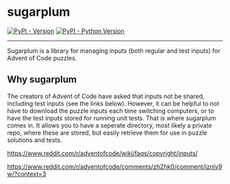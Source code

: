 # sugarplum

[![PyPI - Version](https://img.shields.io/pypi/v/sugarplum.svg)](https://pypi.org/project/sugarplum)
[![PyPI - Python Version](https://img.shields.io/pypi/pyversions/sugarplum.svg)](https://pypi.org/project/sugarplum)

-----

Sugarplum is a library for managing inputs (both regular and test inputs) for Advent of
Code puzzles.

## Why sugarplum

The creators of Advent of Code have asked that inputs not be shared, including test
inputs (see the links below). However, it can be helpful to not have to download
the puzzle inputs each time switching computers, or to have the test inputs stored for
running unit tests. That is where sugarplum comes in. It allows you to have a seperate 
directory, most likely a private repo, where these are stored, but easily retrieve them
for use in puzzle solutions and tests.

https://www.reddit.com/r/adventofcode/wiki/faqs/copyright/inputs/

https://www.reddit.com/r/adventofcode/comments/zh2hk0/comment/iznly9w/?context=3